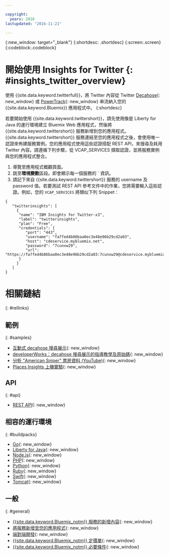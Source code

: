 ```yaml
---

copyright:
  years: 2016
lastupdated: "2016-11-21"

---
```


{:new_window: target="_blank"}
{:shortdesc: .shortdesc}
{:screen:.screen}
{:codeblock:.codeblock}

# 開始使用 Insights for Twitter {: #insights_twitter_overview}

使用 {{site.data.keyword.twitterfull}}，將 Twitter 內容從 Twitter [Decahose](http://support.gnip.com/gnip2.0/){: new_window} 或 [PowerTrack](http://support.gnip.com/apis/powertrack2.0/){: new_window} 串流納入您的 {{site.data.keyword.Bluemix}} 應用程式中。
{:shortdesc}

若要開始使用 {{site.data.keyword.twittershort}}，請先使用像是 Liberty for Java 的運行環境建立 Bluemix Web 應用程式，然後將 {{site.data.keyword.twittershort}} 服務新增到您的應用程式。{{site.data.keyword.twittershort}} 服務連結至您的應用程式之後，會使用唯一認證來佈建服務實例。您的應用程式使用這些認證搭配 REST API，來搜尋及耗用 Twitter 內容。請遵循下列步驟，從 VCAP_SERVICES 擷取認證，並將服務實例與您的應用程式整合。

1. 導覽至應用程式概觀頁面。
2. 跳至**環境變數**區段。即會顯示每一個服務的 ` 資訊。
3. 請記下來自 {{site.data.keyword.twittershort}} 服務的 username 及 password 值。若要測試 REST API 參考文件中的作業，您將需要輸入這些認證。例如，您的 `VCAP_SERVICES` 將類似下列 Snippet：

```
{  
   "twitterinsights": [    
     {      
      "name": "IBM Insights for Twitter-x3",
      "label": "twitterinsights",
      "plan": "Free",
      "credentials": {
         "port": "443",
         "username": "fa7fed4b86baa0ec3e48e96b29cd2a03",
         "host": "cdeservice.mybluemix.net",
         "password": "7cunxw29",
         "url": "https://fa7fed4b86baa0ec3e48e96b29cd2a03:7cunxw29@cdeservice.mybluemix.net"
      }
     }  
   ]
}
```

# 相關鏈結
{: #rellinks}
## 範例
{: #samples}
* [互動式 decahose 搜尋展示](https://cdetestapp.mybluemix.net/){: new_window}
* [developerWorks：decahose 搜尋展示的指導教學及原始碼](http://www.ibm.com/developerworks/cloud/library/cl-twitter-search-insights-bluemix-trs/index.html){: new_window}
* [分析 "American Sniper" 票房資料 (YouTube)](https://www.youtube.com/watch?v=Gfk5quglXvI){: new_window}
* [Places Insights 上機實驗](https://github.com/IBM-Bluemix/places-insights-lab){: new_window}

## API
{: #api}
* [REST API](https://cdeservice.{APPDomain}/rest-api/){: new_window}

## 相容的運行環境 
{: #buildpacks}
* [Go](https://console.{DomainName}/docs/runtimes/go/index.html){: new_window}
* [Liberty for Java](https://console.{DomainName}/docs/runtimes/liberty/index.html){: new_window}
* [Node.js](https://console.{DomainName}/docs/runtimes/nodejs/index.html){: new_window}
* [PHP](https://console.{DomainName}/docs/runtimes/php/index.html){: new_window}
* [Python](https://console.{DomainName}/docs/runtimes/python/index.html){: new_window}
* [Ruby](https://console.{DomainName}/docs/runtimes/ruby/index.html){: new_window}
* [Swift](https://console.{DomainName}/docs/runtimes/swift/index.html){: new_window}
* [Tomcat](https://console.{DomainName}/docs/runtimes/tomcat/index.html){: new_window}

## 一般
{: #general}
* [{{site.data.keyword.Bluemix_notm}} 服務的新增內容](http://www.ng.bluemix.net/docs/whatsnew/index.html#services_category){: new_window}
* [將服務新增至您的應用程式](../reqnsi.html){: new_window}
* [端對端開發](https://console.{DomainName}/docs/cfapps/ee.html){: new_window}
* [{{site.data.keyword.Bluemix_notm}} 定價單](https://console.{DomainName}/pricing/){: new_window}
* [{{site.data.keyword.Bluemix_notm}} 必要條件](https://developer.ibm.com/bluemix/support/#prereqs){: new_window}

